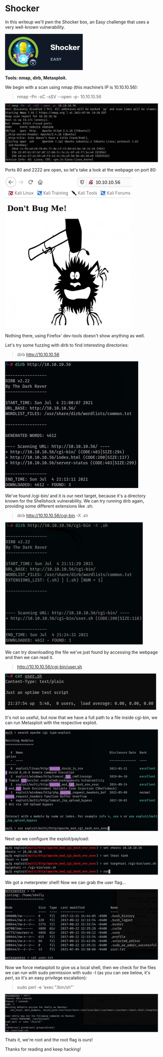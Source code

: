 # Shocker
In this writeup we'll pwn the Shocker box, an Easy challenge that uses a very well-known vulnerability.

![Shocker](../Images/htb_shocker_1.png)

**Tools: nmap, dirb, Metasploit.**

We begin with a scan using nmap (this machine’s IP is 10.10.10.56):
> nmap -Pn -sC -sSV --open -p- 10.10.10.56

![Shocker](../Images/htb_shocker_2.png)

Ports 80 and 2222 are open, so let's take a look at the webpage on port 80:

![Shocker](../Images/htb_shocker_3.png)

Nothing there, using Firefox' dev-tools doesn't show anything as well.  

Let's try some fuzzing with dirb to find interesting directories:
> dirb http://10.10.10.56

![Shocker](../Images/htb_shocker_4.png)

We've found /cgi-bin/ and it is our next target, because it's a directory known for the Shellshock vulnerability. We can try running dirb again, providing some different extensions like .sh:
> dirb http://10.10.10.56/cgi-bin -X .sh

![Shocker](../Images/htb_shocker_5.png)

We can try downloading the file we've just found by accessing the webpage and then we can read it.
> http://10.10.10.56/cgi-bin/user.sh

![Shocker](../Images/htb_shocker_6.png)

It's not so useful, but now that we have a full path to a file inside cgi-bin, we can run Metasploit with the respective exploit.

![Shocker](../Images/htb_shocker_7.png)

Next up we configure the exploit/payload:

![Shocker](../Images/htb_shocker_8.png)

We got a meterpreter shell! Now we can grab the user flag...

![Shocker](../Images/htb_shocker_9.png)

Now we force metasploit to give us a local shell, then we check for the files we can run with sudo permission with sudo -l (as you can see below, it's perl, so it's an easy privilege escalation):
> sudo perl -e 'exec "/bin/sh"'

![Shocker](../Images/htb_shocker_10.png)

Thats it, we're root and the root flag is ours!   

Thanks for reading and keep hacking!
